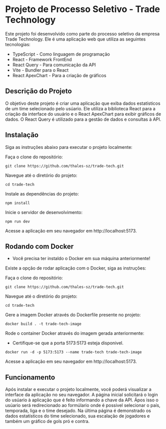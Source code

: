 
# Projeto de Processo Seletivo - Trade Technology
Este projeto foi desenvolvido como parte do processo seletivo da empresa Trade Technology. Ele é uma aplicação web que utiliza as seguintes tecnologias:

- TypeScript - Como linguagem de programação
- React - Framework FrontEnd
- React Query - Para comunicação da API
- Vite - Bundler para o React
- React ApexChart - Para a criação de gráficos

## Descrição do Projeto
O objetivo deste projeto é criar uma aplicação que exiba dados estatísticos de um time selecionado pelo usúario. Ele utiliza a biblioteca React para a criação da interface do usuário e o React ApexChart para exibir gráficos de dados. O React Query é utilizado para a gestão de dados e consultas à API.

## Instalação
Siga as instruções abaixo para executar o projeto localmente:

Faça o clone do repositório:
```shell
git clone https://github.com/thales-sz/trade-tech.git
```
Navegue até o diretório do projeto:
```shell
cd trade-tech
```
Instale as dependências do projeto:
```shell
npm install
```
Inicie o servidor de desenvolvimento:
```shell
npm run dev
```
Acesse a aplicação em seu navegador em http://localhost:5173.

## Rodando com Docker

 - Você precisa ter instaldo o Docker em sua máquina anteriormente!

Existe a opção de rodar aplicação com o Docker, siga as instruções:

Faça o clone do repositório:
```shell
git clone https://github.com/thales-sz/trade-tech.git
```
Navegue até o diretório do projeto:
```shell
cd trade-tech
```
Gere a imagem Docker através do Dockerfile presente no projeto:
```shell
docker build . -t trade-tech-image 
```
Rode o container Docker através do imagem gerada anteriormente:

 - Certifique-se que a porta 5173:5173 esteja disponivel.
 
```shell
docker run -d -p 5173:5173 --name trade-tech trade-tech-image
```

Acesse a aplicação em seu navegador em http://localhost:5173.

## Funcionamento

Após instalar e executar o projeto localmente, você poderá visualizar a interface da aplicação no seu navegador. A página inicial solicitará o login do usúario à aplicação que é feito informando a chave da API. Ápos isso o usúario será redirecionado ao formúlario onde é possivel selecionar o país, temporada, liga e o time desejado. Na última página é demonstrado os dados estatísticos do time selecionado, sua escalação de jogadores e também um gráfico de gols pró e contra.

